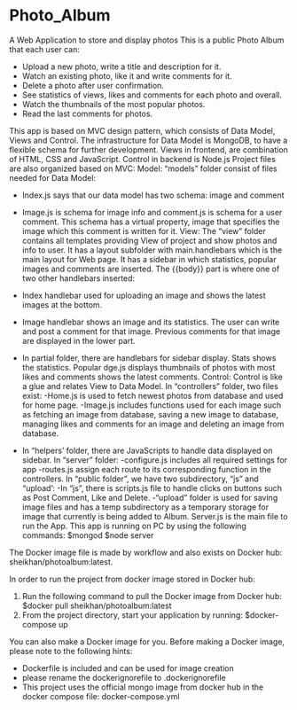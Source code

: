 # Photo_Album
A Web Application to store and display photos
This is a public Photo Album that each user can:
 - Upload a new photo, write a title and description for it.
 - Watch an existing photo, like it and write comments for it. 
 - Delete a photo after user confirmation.
 - See statistics of views, likes and comments for each photo and overall.
 - Watch the thumbnails of the most popular photos.
 - Read the last comments for photos.
 
This app is based on MVC design pattern, which consists of Data Model, Views and Control. The infrastructure for Data Model is MongoDB, to have a flexible schema for further development. Views in frontend, are combination of HTML, CSS and JavaScript. Control in backend is Node.js
Project files are also organized based on MVC:
  Model: “models” folder consist of files needed for Data Model:
- Index.js says that our data model has two schema: image and comment
- Image.js is schema for image info and comment.js is schema for a user comment. This schema has a virtual property, image that specifies the image which this comment is written for it.
View:  The “view” folder contains all templates providing View of project and show photos and info to user. It has a layout subfolder with main.handlebars which is the main layout for Web page. It has a sidebar in which statistics, popular images and comments are inserted. The {{body}} part is where one of two other handlebars inserted:

- Index handlebar used for uploading an image and shows the latest images at the bottom.
- Image handlebar shows an image and its statistics. The user can write and post a comment for that image. Previous comments for that image are displayed in the lower part.
- In partial folder, there are handlebars for sidebar display. Stats shows the statistics. Popular dge.js displays thumbnails of photos with most likes and comments shows the latest comments.
Control: Control is like a glue and relates View to Data Model. 
In “controllers” folder, two files exist:
-Home.js is used to fetch newest photos from database and used for home page.
-Image.js includes functions used for each image such as fetching an image from database, saving a new image to database, managing likes and comments for an image and deleting an image from database.
- In “helpers’ folder, there are JavaScripts to handle data displayed on sidebar.
In “server” folder:
-configure.js includes all required settings for app
-routes.js assign each route to its corresponding function in the controllers.
In “public folder”, we have two subdirectory, “js” and “upload’:
-In “js”, there is scripts.js file to handle clicks on buttons such as Post Comment, Like and Delete.
-“upload” folder is used for saving image files and has a temp subdirectory as a temporary storage for image that currently is being added to Album.
Server.js is the main file to run the App.
This app is running on PC by using the following commands:
$mongod
$node server

The Docker image file is made by workflow and also exists on Docker hub: sheikhan/photoalbum:latest.

In order to run the project from docker image stored in Docker hub:
1) Run the following command to pull the Docker image from Docker hub: 
	$docker pull sheikhan/photoalbum:latest
2) From the project directory, start your application by running:
  	$docker-compose up
   
You can also make a Docker image for you. Before making a Docker image, please note to the following hints:
- Dockerfile is included and can be used for image creation
- please rename the dockerignorefile to .dockerignorefile
- This project uses the official mongo image from docker hub in the docker compose file: docker-compose.yml

